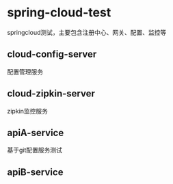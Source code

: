 # spring-cloud-test
springcloud测试，主要包含注册中心、网关、配置、监控等

## cloud-config-server
配置管理服务

## cloud-zipkin-server
zipkin监控服务

## apiA-service
基于git配置服务测试

## apiB-service


